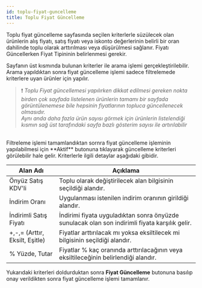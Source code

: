 ```yaml
---
id: toplu-fiyat-guncelleme
title: Toplu Fiyat Güncelleme
---
```


Toplu fiyat güncelleme sayfasında seçilen kriterlerle süzülecek olan ürünlerin alış fiyatı, satış fiyatı veya iskonto değerlerinin belirli bir oran dahilinde toplu olarak arttırılması veya düşürülmesi sağlanır. Fiyatı Güncellerken Fiyat Tipininin belirlenmesi gerekir.

Sayfanın üst kısmında bulunan kriterler ile arama işlemi gerçekleştirilebilir. Arama yapıldıktan sonra fiyat güncelleme işlemi sadece filtrelemede kriterlere uyan ürünler için yapılır. 

>❗️  _Toplu Fiyat güncellemesi yapılırken dikkat edilmesi gereken nokta birden çok sayfada listelenen ürünlerin tamamı bir sayfada görüntülenemese bile hepsinin fiyatlarının topluca güncellenecek olmasıdır.<br>Aynı anda daha fazla ürün sayısı görmek için ürünlerin listelendiği kısmın sağ üst tarafındaki sayfa bazlı gösterim sayısı ile artırılabilir_

<br>
Filtreleme işlemi tamamlandıktan sornra fiyat güncelleme işleminin yapılabilmesi için **Aktif** butonuna tıklayarak güncelleme kriterleri görülebilir hale gelir. Kriterlerle ilgili detaylar aşağıdaki gibidir.

|Alan Adı|Açıklama|
|--|--|
|Önyüz Satış KDV'li|Toplu olarak değiştirilecek alan bilgisinin seçildiği alandır.|
|İndirim Oranı|Uygulanması istenilen indirim oranının girildiği alandır.|
|İndirimli Satış Fiyatı|İndirimi fiyata uyguladıktan sonra önyüzde sunulacak olan son indirimli fiyata karşılık gelir.|
|+,-,= (Arttır, Eksilt, Eşitle)|Fiyatlar arttırılacak mı yoksa eksiltilecek mi bilgisinin seçildiği alandır.|
|% Yüzde, Tutar|Fiyatlar % kaç oranında arttırılacağının veya eksiltileceğinin belirlendiği alandır.|

Yukarıdaki kriterleri doldurduktan sonra **Fiyat Güncelleme** butonuna basılıp onay verildikten sonra fiyat güncelleme işlemi tamamlanır.

